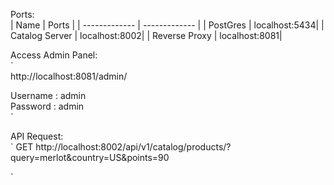 Ports:  
| Name            | Ports         |
| -------------   | ------------- |
| PostGres        | localhost:5434|
| Catalog Server  | localhost:8002|
| Reverse Proxy   | localhost:8081|  

Access Admin Panel:  
`  
http://localhost:8081/admin/    

Username : admin   
Password : admin  
`  

API Request:  
`
GET
http://localhost:8002/api/v1/catalog/products/?query=merlot&country=US&points=90

`

